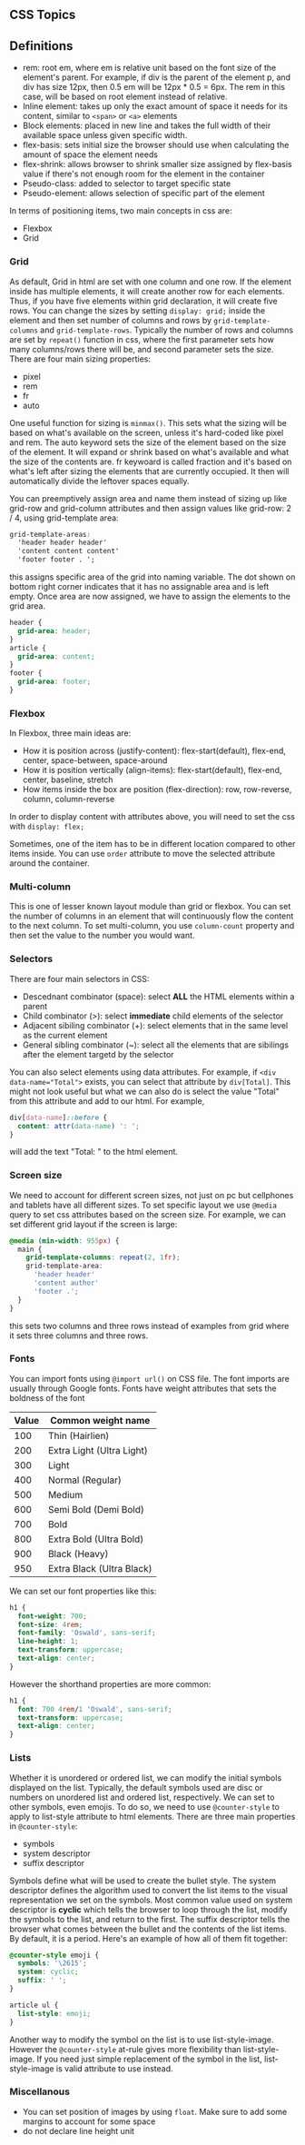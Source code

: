 ## CSS Topics

## Definitions

- rem: root em, where em is relative unit based on the font size of the element's parent. For example, if div is the parent of the element p, and div has size 12px, then 0.5 em
  will be 12px \* 0.5 = 6px. The rem in this case, will be based on root element instead of relative.
- Inline element: takes up only the exact amount of space it needs for its content, similar to `<span>` or `<a>` elements
- Block elements: placed in new line and takes the full width of their available space unless given specific width.
- flex-basis: sets initial size the browser should use when calculating the amount of space the element needs
- flex-shrink: allows browser to shrink smaller size assigned by flex-basis value if there's not enough room for the element in the container
- Pseudo-class: added to selector to target specific state
- Pseudo-element: allows selection of specific part of the element

In terms of positioning items, two main concepts in css are:

- Flexbox
- Grid

### Grid

As default, Grid in html are set with one column and one row. If the element inside has multiple elements, it will create another row for each elements. Thus, if you have five elements within grid declaration, it will create five rows. You can change the sizes by setting `display: grid;` inside the element and then set number of columns and rows by `grid-template-columns` and `grid-template-rows`. Typically the number of rows and columns are set by `repeat()` function in css, where the first parameter sets how many columns/rows there will be, and second parameter sets the size. There are four main sizing properties:

- pixel
- rem
- fr
- auto

One useful function for sizing is `minmax()`. This sets what the sizing will be based on what's available on the screen, unless it's hard-coded like pixel and rem. The auto keyword sets the size of the element based on the size of the element. It will expand or shrink based on what's available and what the size of the contents are. fr keywoard is called fraction and it's based on what's left after sizing the elements that are currently occupied. It then will automatically divide the leftover spaces equally.

You can preemptively assign area and name them instead of sizing up like grid-row and grid-column attributes and then assign values like grid-row: 2 / 4, using grid-template area:

```css
grid-template-areas:
  'header header header'
  'content content content'
  'footer footer . ';
```

this assigns specific area of the grid into naming variable. The dot shown on bottom right corner indicates that it has no assignable area and is left empty. Once area are now assigned, we have to assign the elements to the grid area.

```css
header {
  grid-area: header;
}
article {
  grid-area: content;
}
footer {
  grid-area: footer;
}
```

### Flexbox

In Flexbox, three main ideas are:

- How it is position across (justify-content): flex-start(default), flex-end, center, space-between, space-around
- How it is position vertically (align-items): flex-start(default), flex-end, center, baseline, stretch
- How items inside the box are position (flex-direction): row, row-reverse, column, column-reverse

In order to display content with attributes above, you will need to set the css with `display: flex;`

Sometimes, one of the item has to be in different location compared to other items inside. You can use `order` attribute to move the selected attribute around the container.

### Multi-column

This is one of lesser known layout module than grid or flexbox. You can set the number of columns in an element that will continuously flow the content to the next column. To set multi-column, you use `column-count` property and then set the value to the number you would want.

### Selectors

There are four main selectors in CSS:

- Descednant combinator (space): select **ALL** the HTML elements within a parent
- Child combinator (>): select **immediate** child elements of the selector
- Adjacent sibiling combinator (+): select elements that in the same level as the current element
- General sibling combinator (~): select all the elements that are sibilings after the element targetd by the selector

You can also select elements using data attributes. For example, if `<div data-name="Total">` exists, you can select that attribute by `div[Total]`. This might not look useful but what we can also do is select the value "Total" from this attribute and add to our html. For example,

```css
div[data-name]::before {
  content: attr(data-name) ': ';
}
```

will add the text "Total: " to the html element.

### Screen size

We need to account for different screen sizes, not just on pc but cellphones and tablets have all different sizes. To set specific layout we use `@media` query to set css attributes based on the screen size. For example, we can set different grid layout if the screen is large:

```css
@media (min-width: 955px) {
  main {
    grid-template-columns: repeat(2, 1fr);
    grid-template-area:
      'header header'
      'content author'
      'footer .';
  }
}
```

this sets two columns and three rows instead of examples from grid where it sets three columns and three rows.

### Fonts

You can import fonts using `@import url()` on CSS file. The font imports are usually through Google fonts. Fonts have weight attributes that sets the boldness of the font

| Value | Common weight name        |
| ----- | ------------------------- |
| 100   | Thin (Hairlien)           |
| 200   | Extra Light (Ultra Light) |
| 300   | Light                     |
| 400   | Normal (Regular)          |
| 500   | Medium                    |
| 600   | Semi Bold (Demi Bold)     |
| 700   | Bold                      |
| 800   | Extra Bold (Ultra Bold)   |
| 900   | Black (Heavy)             |
| 950   | Extra Black (Ultra Black) |

We can set our font properties like this:

```css
h1 {
  font-weight: 700;
  font-size: 4rem;
  font-family: 'Oswald', sans-serif;
  line-height: 1;
  text-transform: uppercase;
  text-align: center;
}
```

However the shorthand properties are more common:

```css
h1 {
  font: 700 4rem/1 'Oswald', sans-serif;
  text-transform: uppercase;
  text-align: center;
}
```

### Lists

Whether it is unordered or ordered list, we can modify the initial symbols displayed on the list. Typically, the default symbols used are disc or numbers on unordered list and ordered list, respectively. We can set to other symbols, even emojis. To do so, we need to use `@counter-style` to apply to list-style attribute to html elements. There are three main properties in `@counter-style`:

- symbols
- system descriptor
- suffix descriptor

Symbols define what will be used to create the bullet style. The system descriptor defines the algorithm used to convert the list items to the visual representation we set on the symbols. Most common value used on system descriptor is **cyclic** which tells the browser to loop through the list, modify the symbols to the list, and return to the first. The suffix descriptor tells the browser what comes between the bullet and the contents of the list items. By default, it is a period. Here's an example of how all of them fit together:

```css
@counter-style emoji {
  symbols: '\2615';
  system: cyclic;
  suffix: ' ';
}

article ul {
  list-style: emoji;
}
```

Another way to modify the symbol on the list is to use list-style-image. However the `@counter-style` at-rule gives more flexibility than list-style-image. If you need just simple replacement of the symbol in the list, list-style-image is valid attribute to use instead.

### Miscellanous

- You can set position of images by using `float`. Make sure to add some margins to account for some space
- do not declare line height unit
